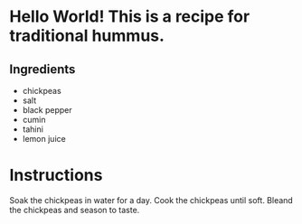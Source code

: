 
# Hello World! This is a recipe for traditional hummus.

## Ingredients
- chickpeas
- salt
- black pepper
- cumin
- tahini
- lemon juice

# Instructions 
Soak the chickpeas in water for a day. Cook the chickpeas until soft. Bleand the chickpeas and season to taste. 